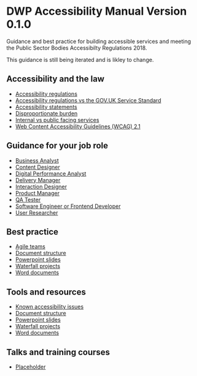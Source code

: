 <h1 class="govuk-heading-xl">
    DWP Accessibility Manual
    <span class="govuk-visually-hidden">Version</span> 
    <span class="govuk-caption-xl">0.1.0</span>
</h1>
<p>
    Guidance and best practice for building accessible services and meeting 
    the Public Sector Bodies Accessibilty Regulations 2018.
</p>
<p>
    This guidance is still being iterated and is likley to change.
</p>

<h2 class="govuk-heading-m">
    Accessibility and the law
</h2>
<ul class="govuk-list govuk-list--bullet">
    <li>
        <a href="/section/accessibility-and-the-law/accessibility-regulations">
            Accessibility regulations
        </a>
    </li>
    <li>
        <a href="/section/accessibility-and-the-law/accessibility-regulations-vs-the-service-standard">
            Accessibility regulations vs the GOV.UK Service Standard
        </a>
    </li>        
    <li>
        <a href="/section/accessibility-and-the-law/accessibility-statements">
            Accessibility statements
        </a>
    </li>
    <li>
        <a href="/section/accessibility-and-the-law/disproportionate-burden">
            Disproportionate burden
        </a>
    </li>
    <li>
        <a href="/section/accessibility-and-the-law/internal-vs-public-facing-services">
            Internal vs public facing services
        </a>
    </li>
    <li>
        <a href="/section/accessibility-and-the-law/web-content-accessibility-guidelines">
            Web Content Accessibility Guidelines (WCAG) 2.1
        </a>
    </li>
</ul>

<h2 class="govuk-heading-m">
    Guidance for your job role
</h2>
<ul class="govuk-list govuk-list--bullet">
    <li>
        <a href="/section/guidance-for-your-job-role/business-analyst">
            Business Analyst
        </a>
    </li>
    <li>
        <a href="/section/guidance-for-your-job-role/content-designer">
            Content Designer
        </a>
    </li>
    <li>
        <a href="/section/guidance-for-your-job-role/digital-performance-analyst">
            Digital Performance Analyst
        </a>
    </li>
    <li>
        <a href="/section/guidance-for-your-job-role/delivery-manager">
            Delivery Manager
        </a>
    </li>
    <li>
        <a href="/section/guidance-for-your-job-role/interaction-designer">
            Interaction Designer
        </a>
    </li>
    <li>
        <a href="#">
            Product Manager
        </a>
    </li>
    <li>
        <a href="#">
            QA Tester
        </a>
    </li>
    <li>
        <a href="/section/guidance-for-your-job-role/software-engineer-or-frontend-developer">
            Software Engineer or Frontend Developer
        </a>
    </li>
    <li>
        <a href="#">
            User Researcher
        </a>
    </li>
</ul>

<h2 class="govuk-heading-m">
    Best practice
</h2>
<ul class="govuk-list govuk-list--bullet">
    <li>
        <a href="#">
            Agile teams
        </a>
    </li>
    <li>
        <a href="#"> 
            Document structure
        </a> 
    </li>
    <li>
        <a href="#"> 
            Powerpoint slides
        </a> 
    </li>
    <li>
        <a href="#"> 
            Waterfall projects
        </a> 
    </li>
    <li>
        <a href="#"> 
            Word documents
        </a> 
    </li>
</ul>

<h2 class="govuk-heading-m">
    Tools and resources
</h2>
<ul class="govuk-list govuk-list--bullet">
    <li>
        <a href="/section/tools-and-resources/known-accessibility-issues">
            Known accessibility issues
        </a>
    </li>
    <li>
        <a href="#"> 
            Document structure
        </a> 
    </li>
    <li>
        <a href="#"> 
            Powerpoint slides
        </a> 
    </li>
    <li>
        <a href="#"> 
            Waterfall projects
        </a> 
    </li>
    <li>
        <a href="#"> 
            Word documents
        </a> 
    </li>
</ul>

<h2 class="govuk-heading-m">
    Talks and training courses
</h2>
<ul class="govuk-list govuk-list--bullet">
    <li>
        <a href="#"> 
            Placeholder
        </a> 
    </li>
</ul>